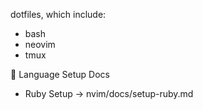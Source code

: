 dotfiles, which include:
- bash
- neovim 
- tmux

📖 Language Setup Docs
- Ruby Setup → nvim/docs/setup-ruby.md
